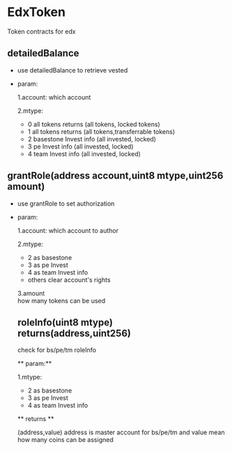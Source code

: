 # EdxToken
Token contracts for edx


## detailedBalance
* use detailedBalance to retrieve vested
* param:

  1.account: which account

  2.mtype:  
  * 0 all tokens  returns (all tokens, locked tokens)
  * 1 all tokens  returns (all tokens,transferrable tokens)
  * 2 basestone Invest info   (all invested, locked)
  * 3 pe Invest info   (all invested, locked)
  * 4 team Invest info   (all invested, locked)

## 	grantRole(address account,uint8 mtype,uint256 amount)

* use grantRole to set authorization
* param:

  1.account: which account to author

  2.mtype:  

  * 2 as basestone
  * 3 as pe Invest
  * 4 as team Invest info
  * others clear account's rights

  3.amount  
  how many tokens can be used

  ##    roleInfo(uint8 mtype)  returns(address,uint256)

   check for bs/pe/tm roleInfo

  ** param:**

    1.mtype:  

    * 2 as basestone
    * 3 as pe Invest
    * 4 as team Invest info

  ** returns **

   (address,value) address is master account for bs/pe/tm and value mean how many coins can be assigned
